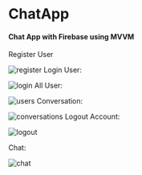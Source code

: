 # ChatApp
#### Chat App with Firebase using MVVM
                                         
Register User








![register](https://user-images.githubusercontent.com/49828571/173252821-8f02d6f6-0df9-4ff4-8712-0bfb1b073831.jpg)
Login User:
 







![login](https://user-images.githubusercontent.com/49828571/173252823-2f67f87e-6e68-40ee-9845-b52db584137c.jpg)
 All User:








![users](https://user-images.githubusercontent.com/49828571/173252825-3b9cc3ab-6172-4196-9c4f-94b4535845c3.jpg)
Conversation:








![conversations](https://user-images.githubusercontent.com/49828571/173252826-4555c98a-9d2a-4e99-87c5-f16030258040.jpg)
Logout Account:








![logout](https://user-images.githubusercontent.com/49828571/173252830-b83abe3a-68a5-4d98-a259-47ede6c944e9.jpg)

 Chat:








![chat](https://user-images.githubusercontent.com/49828571/173252827-7a4e73b8-2d22-4e6b-8674-5d7ef6635cdf.jpg)




